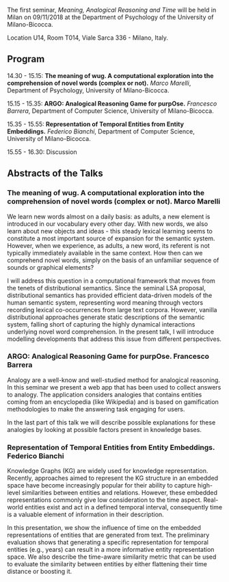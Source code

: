The first seminar, *Meaning, Analogical Reasoning and Time* will be held in Milan on 09/11/2018 at the Department of Psychology of the University of Milano-Bicocca. 

Location U14, Room T014, Viale Sarca 336 - Milano, Italy.

## Program

14.30 - 15.15: **The meaning of wug. A computational exploration into the comprehension of novel words (complex or not).** *Marco Marelli*, Department of Psychology, University of Milano-Bicocca.

15.15 - 15.35: **ARGO: Analogical Reasoning Game for purpOse.** *Francesco Barrera*, Department of Computer Science, University of Milano-Bicocca.

15.35 - 15.55: **Representation of Temporal Entities from Entity Embeddings.** *Federico Bianchi*, Department of Computer Science, University of Milano-Bicocca.

15.55 - 16.30: Discussion

## Abstracts of the Talks

### The meaning of wug. A computational exploration into the comprehension of novel words (complex or not). Marco Marelli

We learn new words almost on a daily basis: as adults, a new element is introduced in our vocabulary every other day. With new words, we also learn about new objects and ideas - this steady lexical learning seems to constitute a most important source of expansion for the semantic system. However, when we experience, as adults, a new word, its referent is not typically immediately available in the same context. How then can we comprehend novel words, simply on the basis of an unfamiliar sequence of sounds or graphical elements?

I will address this question in a computational framework that moves from the tenets of distributional semantics. Since the seminal LSA proposal, distributional semantics has provided efficient data-driven models of the human semantic system, representing word meaning through vectors recording lexical co-occurrences from large text corpora. However, vanilla distributional approaches generate static descriptions of the semantic system, falling short of capturing the highly dynamical interactions underlying novel word comprehension. In the present talk, I will introduce modelling developments that address this issue from different perspectives.

### ARGO: Analogical Reasoning Game for purpOse. Francesco Barrera

Analogy are a well-know and well-studied method for analogical reasoning. In this seminar we present a web app that has been used to collect answers to analogy. The application considers analogies that contains entities coming from an encyclopedia (like Wikipedia) and is based on gamification methodologies to make the answering task engaging for users.

In the last part of this talk we will describe possible explanations for these analogies by looking at possible factors present in knowledge bases.

### Representation of Temporal Entities from Entity Embeddings. Federico Bianchi

Knowledge Graphs (KG) are widely used for knowledge representation. Recently, approaches aimed to represent the KG structure in an embedded space have become increasingly popular for their ability to capture high-level similarities between entities and relations. However, these embedded representations commonly give low consideration to the time aspect. Real-world entities exist and act in a defined temporal interval, consequently time is a valuable element of information in their description. 

In this presentation, we show the influence of time on the embedded representations of entities that are generated from text. The preliminary evaluation shows that generating a specific representation for temporal entities (e.g., years) can result in a more informative entity representation space. We also describe the time-aware similarity metric that can be used to evaluate the similarity between entities by either flattening their time distance or boosting it.